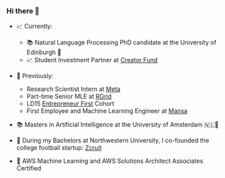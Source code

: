 ### Hi there 👋

- 📈 Currently:
    - 📚 Natural Language Processing PhD candidate at the University of Edinburgh 🏴󠁧󠁢󠁳󠁣󠁴󠁿
    - 📈 Student Investment Partner at [Creator Fund](https://thecreatorfund.com/)

- 🔭 Previously:
    - Research Scientist Intern at [Meta](https://ai.meta.com/research/)
    - Part-time Senior MLE at [RGrid](https://rgrid.tech/)
    - LD15 [Entrepreneur First](https://www.joinef.com/) Cohort
    - First Employee and Machine Learning Engineer at [Mansa](https://www.getmansa.com)

- 📚 Masters in Artificial Intelligence at the University of Amsterdam 🇳🇱🌷

- 🏈 During my Bachelors at Northwestern University, I co-founded the college football startup: [Zcruit](https://www.zcruit.com)

- 🔖 AWS Machine Learning and AWS Solutions Architect Associates Certified
